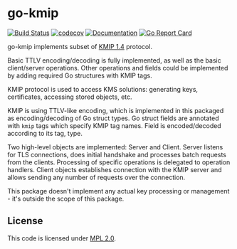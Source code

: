 go-kmip
=======

[![Build Status](https://travis-ci.org/smira/go-kmip.svg?branch=master)](https://travis-ci.org/smira/go-kmip)
[![codecov](https://codecov.io/gh/smira/go-kmip/branch/master/graph/badge.svg)](https://codecov.io/gh/smira/go-kmip)
[![Documentation](https://godoc.org/github.com/smira/go-kmip?status.svg)](http://godoc.org/github.com/smira/go-kmip)
[![Go Report Card](https://goreportcard.com/badge/github.com/smira/go-kmip)](https://goreportcard.com/report/github.com/smira/go-kmip)

go-kmip implements subset of [KMIP 1.4](http://docs.oasis-open.org/kmip/spec/v1.4/os/kmip-spec-v1.4-os.html) protocol.

Basic TTLV encoding/decoding is fully implemented, as well as the basic client/server operations. 
Other operations and fields could be implemented by adding required Go structures with KMIP tags.

KMIP protocol is used to access KMS solutions: generating keys, certificates,
accessing stored objects, etc.

KMIP is using TTLV-like encoding, which is implemented in this packaged
as encoding/decoding of Go struct types. Go struct fields are annotated with
`kmip` tags which specify KMIP tag names. Field is encoded/decoded according
to its tag, type.

Two high-level objects are implemented: Server and Client. Server listens for
TLS connections, does initial handshake and processes batch requests from the
clients. Processing of specific operations is delegated to operation handlers.
Client objects establishes connection with the KMIP server and allows sending
any number of requests over the connection.

This package doesn't implement any actual key processing or management - it's outside
the scope of this package.

License
-------

This code is licensed under [MPL 2.0](https://www.mozilla.org/en-US/MPL/2.0/).
